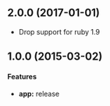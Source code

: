 ## 2.0.0 (2017-01-01)

* Drop support for ruby 1.9

## 1.0.0 (2015-03-02)


#### Features

* **app:** release
